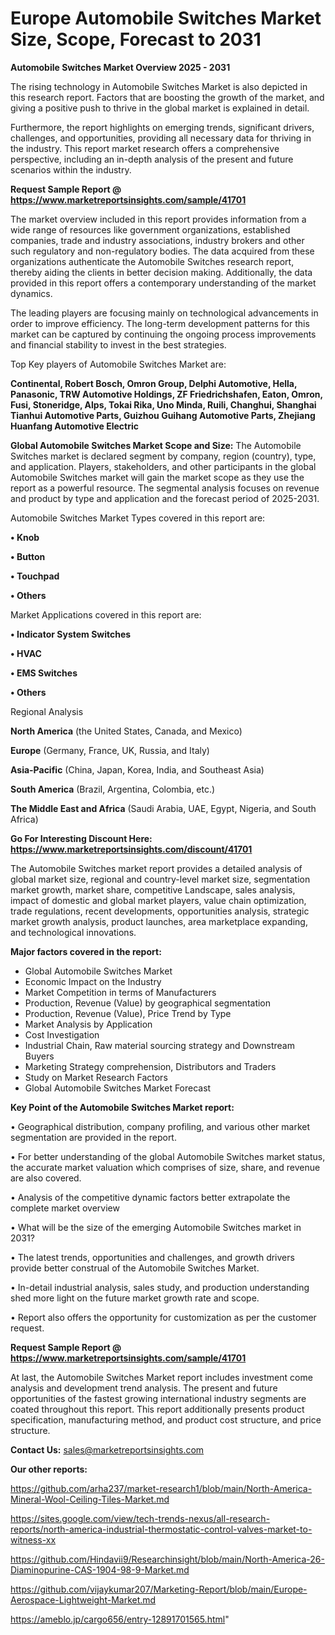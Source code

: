 # Europe Automobile Switches Market Size, Scope, Forecast to 2031

<Strong> Automobile Switches Market Overview 2025 - 2031</strong>

The rising technology in Automobile Switches Market is also depicted in this research report. Factors that are boosting the growth of the market, and giving a positive push to thrive in the global market is explained in detail.

Furthermore, the report highlights on emerging trends, significant drivers, challenges, and opportunities, providing all necessary data for thriving in the industry. This report market research offers a comprehensive perspective, including an in-depth analysis of the present and future scenarios within the industry.

<strong>Request Sample Report @ <a href=https://www.marketreportsinsights.com/sample/41701>https://www.marketreportsinsights.com/sample/41701</a></strong>

The market overview included in this report provides information from a wide range of resources like government organizations, established companies, trade and industry associations, industry brokers and other such regulatory and non-regulatory bodies. The data acquired from these organizations authenticate the Automobile Switches research report, thereby aiding the clients in better decision making. Additionally, the data provided in this report offers a contemporary understanding of the market dynamics.

The leading players are focusing mainly on technological advancements in order to improve efficiency. The long-term development patterns for this market can be captured by continuing the ongoing process improvements and financial stability to invest in the best strategies.

Top Key players of Automobile Switches Market are:

<strong>Continental, Robert Bosch, Omron Group, Delphi Automotive, Hella, Panasonic, TRW Automotive Holdings, ZF Friedrichshafen, Eaton, Omron, Fusi, Stoneridge, Alps, Tokai Rika, Uno Minda, Ruili, Changhui, Shanghai Tianhui Automotive Parts, Guizhou Guihang Automotive Parts, Zhejiang Huanfang Automotive Electric</strong>

<strong><b>Global Automobile Switches Market Scope and Size:</b></strong>
The Automobile Switches market is declared segment by company, region (country), type, and application. Players, stakeholders, and other participants in the global Automobile Switches market will gain the market scope as they use the report as a powerful resource. The segmental analysis focuses on revenue and product by type and application and the forecast period of 2025-2031.

Automobile Switches Market Types covered in this report are:

<strong>•  Knob

•  Button

•  Touchpad

•  Others</strong>

Market Applications covered in this report are:

<strong>•  Indicator System Switches

•  HVAC

•  EMS Switches

•  Others</strong> 

Regional Analysis

<strong>North America</strong> (the United States, Canada, and Mexico)

<strong>Europe</strong> (Germany, France, UK, Russia, and Italy)

<strong>Asia-Pacific</strong> (China, Japan, Korea, India, and Southeast Asia)

<strong>South America</strong> (Brazil, Argentina, Colombia, etc.)

<strong>The Middle East and Africa</strong> (Saudi Arabia, UAE, Egypt, Nigeria, and South Africa)

<strong>Go For Interesting Discount Here: <a href=https://www.marketreportsinsights.com/discount/41701>https://www.marketreportsinsights.com/discount/41701</a></strong>

The Automobile Switches market report provides a detailed analysis of global market size, regional and country-level market size, segmentation market growth, market share, competitive Landscape, sales analysis, impact of domestic and global market players, value chain optimization, trade regulations, recent developments, opportunities analysis, strategic market growth analysis, product launches, area marketplace expanding, and technological innovations.

<strong><b>Major factors covered in the report:</b></strong>
<ul>
  <li>Global Automobile Switches Market </li>
  <li>Economic Impact on the Industry</li>
  <li>Market Competition in terms of Manufacturers</li>
  <li>Production, Revenue (Value) by geographical segmentation</li>
  <li>Production, Revenue (Value), Price Trend by Type</li>
  <li>Market Analysis by Application</li>
  <li>Cost Investigation</li>
  <li>Industrial Chain, Raw material sourcing strategy and Downstream Buyers</li>
  <li>Marketing Strategy comprehension, Distributors and Traders</li>
  <li>Study on Market Research Factors</li>
  <li>Global Automobile Switches Market Forecast</li>
</ul>

<strong><b>Key Point of the Automobile Switches Market report:</b></strong>

• Geographical distribution, company profiling, and various other market segmentation are provided in the report.

• For better understanding of the global Automobile Switches market status, the accurate market valuation which comprises of size, share, and revenue are also covered.

• Analysis of the competitive dynamic factors better extrapolate the complete market overview

• What will be the size of the emerging Automobile Switches market in 2031?

• The latest trends, opportunities and challenges, and growth drivers provide better construal of the Automobile Switches Market.

• In-detail industrial analysis, sales study, and production understanding shed more light on the future market growth rate and scope.

• Report also offers the opportunity for customization as per the customer request.

<strong>Request Sample Report @ <a href=https://www.marketreportsinsights.com/sample/41701>https://www.marketreportsinsights.com/sample/41701</a></strong>

At last, the Automobile Switches Market report includes investment come analysis and development trend analysis. The present and future opportunities of the fastest growing international industry segments are coated throughout this report. This report additionally presents product specification, manufacturing method, and product cost structure, and price structure.

<strong>Contact Us:</strong>
sales@marketreportsinsights.com

<strong>Our other reports:</strong>

<a href=https://github.com/arha237/market-research1/blob/main/North-America-Mineral-Wool-Ceiling-Tiles-Market.md>https://github.com/arha237/market-research1/blob/main/North-America-Mineral-Wool-Ceiling-Tiles-Market.md</a>

<a href=https://sites.google.com/view/tech-trends-nexus/all-research-reports/north-america-industrial-thermostatic-control-valves-market-to-witness-xx>https://sites.google.com/view/tech-trends-nexus/all-research-reports/north-america-industrial-thermostatic-control-valves-market-to-witness-xx</a>

<a href=https://github.com/Hindavii9/Researchinsight/blob/main/North-America-26-Diaminopurine-CAS-1904-98-9-Market.md>https://github.com/Hindavii9/Researchinsight/blob/main/North-America-26-Diaminopurine-CAS-1904-98-9-Market.md</a>

<a href=https://github.com/vijaykumar207/Marketing-Report/blob/main/Europe-Aerospace-Lightweight-Market.md>https://github.com/vijaykumar207/Marketing-Report/blob/main/Europe-Aerospace-Lightweight-Market.md</a>

<a href=https://ameblo.jp/cargo656/entry-12891701565.html>https://ameblo.jp/cargo656/entry-12891701565.html</a>"
